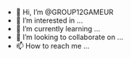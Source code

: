 - 👋 Hi, I’m @GROUP12GAMEUR
- 👀 I’m interested in ...
- 🌱 I’m currently learning ...
- 💞️ I’m looking to collaborate on ...
- 📫 How to reach me ...

<!---
GROUP12GAMEUR/GROUP12GAMEUR is a ✨ special ✨ repository because its `README.md` (this file) appears on your GitHub profile.
You can click the Preview link to take a look at your changes.
--->
